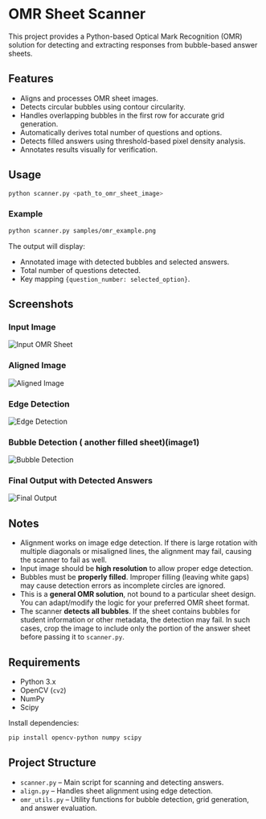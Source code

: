 # OMR Sheet Scanner

This project provides a Python-based Optical Mark Recognition (OMR) solution for detecting and extracting responses from bubble-based answer sheets.

## Features

- Aligns and processes OMR sheet images.
- Detects circular bubbles using contour circularity.
- Handles overlapping bubbles in the first row for accurate grid generation.
- Automatically derives total number of questions and options.
- Detects filled answers using threshold-based pixel density analysis.
- Annotates results visually for verification.

## Usage

```bash
python scanner.py <path_to_omr_sheet_image>
```

### Example
```bash
python scanner.py samples/omr_example.png
```

The output will display:
- Annotated image with detected bubbles and selected answers.
- Total number of questions detected.
- Key mapping `{question_number: selected_option}`.

## Screenshots

### Input Image
![Input OMR Sheet](assets/rotation.png)

### Aligned Image
![Aligned Image](assets/aligned_image.png)

### Edge Detection
![Edge Detection](assets/canny_edge.png)

### Bubble Detection ( another filled sheet)(image1)
![Bubble Detection](assets/grid.png)

### Final Output with Detected Answers
![Final Output](assets/output_processing.png)

## Notes

- Alignment works on image edge detection. If there is large rotation with multiple diagonals or misaligned lines, the alignment may fail, causing the scanner to fail as well.  
- Input image should be **high resolution** to allow proper edge detection.  
- Bubbles must be **properly filled**. Improper filling (leaving white gaps) may cause detection errors as incomplete circles are ignored.  
- This is a **general OMR solution**, not bound to a particular sheet design. You can adapt/modify the logic for your preferred OMR sheet format.  
- The scanner **detects all bubbles**. If the sheet contains bubbles for student information or other metadata, the detection may fail. In such cases, crop the image to include only the portion of the answer sheet before passing it to `scanner.py`.  

## Requirements

- Python 3.x
- OpenCV (`cv2`)
- NumPy
- Scipy

Install dependencies:
```bash
pip install opencv-python numpy scipy
```

## Project Structure

- `scanner.py` – Main script for scanning and detecting answers.
- `align.py` – Handles sheet alignment using edge detection.
- `omr_utils.py` – Utility functions for bubble detection, grid generation, and answer evaluation.

